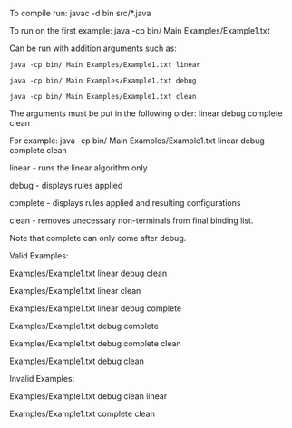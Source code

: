 To compile run:	javac -d bin src/*.java

To run on the first example:  java -cp bin/ Main Examples/Example1.txt

Can be run with addition arguments such as: 

	java -cp bin/ Main Examples/Example1.txt linear 
	
	java -cp bin/ Main Examples/Example1.txt debug
	
	java -cp bin/ Main Examples/Example1.txt clean

The arguments must be put in the following order:   linear debug complete clean


For example: java -cp bin/ Main Examples/Example1.txt linear debug complete clean


linear - runs the linear algorithm only

debug - displays rules applied

complete - displays rules applied and resulting configurations

clean -  removes unecessary non-terminals from final binding list. 

Note that complete can only come after debug.

Valid Examples:

Examples/Example1.txt linear debug clean

Examples/Example1.txt linear  clean

Examples/Example1.txt linear  debug complete

Examples/Example1.txt debug complete

Examples/Example1.txt debug complete clean

Examples/Example1.txt debug clean

 Invalid Examples:

Examples/Example1.txt debug clean linear

Examples/Example1.txt complete clean 

